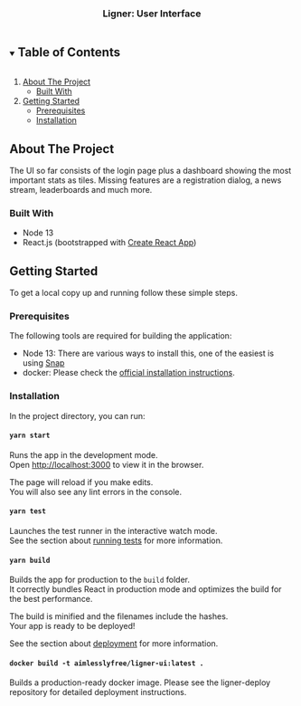 
<h3 align="center">Ligner: User Interface</h3>

<!-- TABLE OF CONTENTS -->
<details open="open">
  <summary><h2 style="display: inline-block">Table of Contents</h2></summary>
  <ol>
    <li>
      <a href="#about-the-project">About The Project</a>
      <ul>
        <li><a href="#built-with">Built With</a></li>
      </ul>
    </li>
    <li>
      <a href="#getting-started">Getting Started</a>
      <ul>
        <li><a href="#prerequisites">Prerequisites</a></li>
        <li><a href="#installation">Installation</a></li>
      </ul>
    </li>
  </ol>
</details>



<!-- ABOUT THE PROJECT -->
## About The Project

The UI so far consists of the login page plus a dashboard showing the most important stats as tiles.
Missing features are a registration dialog, a news stream, leaderboards and much more.


### Built With

* Node 13
* React.js (bootstrapped with [Create React App](https://github.com/facebook/create-react-app))

<!-- GETTING STARTED -->
## Getting Started

To get a local copy up and running follow these simple steps.

### Prerequisites

The following tools are required for building the application:
* Node 13: There are various ways to install this, one of the easiest is using [Snap](https://snapcraft.io/node)
* docker: Please check the [official installation instructions](https://classic.yarnpkg.com/en/docs/install).

### Installation
In the project directory, you can run:

#### `yarn start`

Runs the app in the development mode.\
Open [http://localhost:3000](http://localhost:3000) to view it in the browser.

The page will reload if you make edits.\
You will also see any lint errors in the console.

#### `yarn test`

Launches the test runner in the interactive watch mode.\
See the section about [running tests](https://facebook.github.io/create-react-app/docs/running-tests) for more information.

#### `yarn build`

Builds the app for production to the `build` folder.\
It correctly bundles React in production mode and optimizes the build for the best performance.

The build is minified and the filenames include the hashes.\
Your app is ready to be deployed!

See the section about [deployment](https://facebook.github.io/create-react-app/docs/deployment) for more information.

#### `docker build -t aimlesslyfree/ligner-ui:latest .`

Builds a production-ready docker image. Please see the ligner-deploy repository for detailed deployment instructions. 